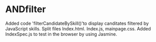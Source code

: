 # ANDfilter

 Added code 'filterCandidateBySkill()'to display canditates filtered by JavaScript skills.
 Split files Index.html. Index.js, mainpage.css.
 Added IndexSpec.js to test in the browser by using Jasmine.
